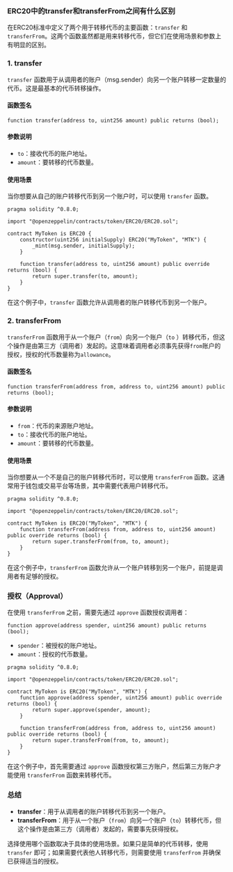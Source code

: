### ERC20中的transfer和transferFrom之间有什么区别

在ERC20标准中定义了两个用于转移代币的主要函数：`transfer` 和 `transferFrom`。这两个函数虽然都是用来转移代币，但它们在使用场景和参数上有明显的区别。

### 1. transfer

`transfer` 函数用于从调用者的账户（msg.sender）向另一个账户转移一定数量的代币。这是最基本的代币转移操作。

#### 函数签名

```solidity
function transfer(address to, uint256 amount) public returns (bool);
```

#### 参数说明

- `to`：接收代币的账户地址。
- `amount`：要转移的代币数量。

#### 使用场景

当你想要从自己的账户转移代币到另一个账户时，可以使用 `transfer` 函数。

```solidity
pragma solidity ^0.8.0;

import "@openzeppelin/contracts/token/ERC20/ERC20.sol";

contract MyToken is ERC20 {
    constructor(uint256 initialSupply) ERC20("MyToken", "MTK") {
        _mint(msg.sender, initialSupply);
    }

    function transfer(address to, uint256 amount) public override returns (bool) {
        return super.transfer(to, amount);
    }
}
```

在这个例子中，`transfer` 函数允许从调用者的账户转移代币到另一个账户。

### 2. transferFrom

`transferFrom` 函数用于从一个账户（`from`）向另一个账户（`to`
）转移代币，但这个操作是由第三方（调用者）发起的。这意味着调用者必须事先获得`from`账户的授权，授权的代币数量称为`allowance`。

#### 函数签名

```solidity
function transferFrom(address from, address to, uint256 amount) public returns (bool);
```

#### 参数说明

- `from`：代币的来源账户地址。
- `to`：接收代币的账户地址。
- `amount`：要转移的代币数量。

#### 使用场景

当你想要从一个不是自己的账户转移代币时，可以使用 `transferFrom` 函数。这通常用于钱包或交易平台等场景，其中需要代表用户转移代币。

```solidity
pragma solidity ^0.8.0;

import "@openzeppelin/contracts/token/ERC20/ERC20.sol";

contract MyToken is ERC20("MyToken", "MTK") {
    function transferFrom(address from, address to, uint256 amount) public override returns (bool) {
        return super.transferFrom(from, to, amount);
    }
}
```

在这个例子中，`transferFrom` 函数允许从一个账户转移到另一个账户，前提是调用者有足够的授权。

### 授权（Approval）

在使用 `transferFrom` 之前，需要先通过 `approve` 函数授权调用者：

```solidity
function approve(address spender, uint256 amount) public returns (bool);
```

- `spender`：被授权的账户地址。
- `amount`：授权的代币数量。

```solidity
pragma solidity ^0.8.0;

import "@openzeppelin/contracts/token/ERC20/ERC20.sol";

contract MyToken is ERC20("MyToken", "MTK") {
    function approve(address spender, uint256 amount) public override returns (bool) {
        return super.approve(spender, amount);
    }

    function transferFrom(address from, address to, uint256 amount) public override returns (bool) {
        return super.transferFrom(from, to, amount);
    }
}
```

在这个例子中，首先需要通过 `approve` 函数授权第三方账户，然后第三方账户才能使用 `transferFrom` 函数来转移代币。

### 总结

- **transfer**：用于从调用者的账户转移代币到另一个账户。
- **transferFrom**：用于从一个账户（`from`）向另一个账户（`to`）转移代币，但这个操作是由第三方（调用者）发起的，需要事先获得授权。

选择使用哪个函数取决于具体的使用场景。如果只是简单的代币转移，使用 `transfer`
即可；如果需要代表他人转移代币，则需要使用 `transferFrom` 并确保已获得适当的授权。